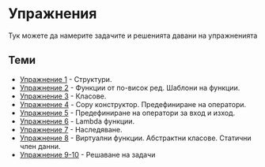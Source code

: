 # Упражнения

Тук можете да намерите задачите и решенията давани на упражненията

## Теми

- [Упражнение 1](./lab01) - Структури.
- [Упражнение 2](./lab02) - Функции от по-висок ред. Шаблони на функции.
- [Упражнение 3](./lab03) - Класове.
- [Упражнение 4](./lab04) - Copy конструктор. Предефиниране на оператори.
- [Упражнение 5](./lab05) - Предефиниране на оператори за вход и изход.
- [Упражнение 6](./lab06) - Lambda функции.
- [Упражнение 7](./lab07) - Наследяване.
- [Упражнение 8](./lab08) - Виртуални функции. Абстрактни класове. Статични член данни.
- [Упражнение 9-10](./lab09-10) - Решаване на задачи
